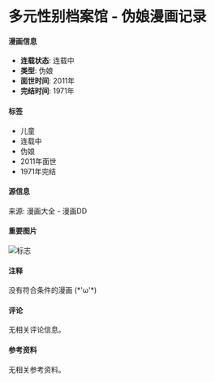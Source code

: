 # 多元性别档案馆 - 伪娘漫画记录

#### 漫画信息

- **连载状态**: 连载中
- **类型**: 伪娘
- **面世时间**: 2011年
- **完结时间**: 1971年

#### 标签

- 儿童
- 连载中
- 伪娘
- 2011年面世
- 1971年完结

#### 源信息

来源: 漫画大全 - 漫画DD

#### 重要图片

![标志](/assets/img/logo.png)

#### 注释

没有符合条件的漫画 (\*'ω'\*)

#### 评论

无相关评论信息。

#### 参考资料

无相关参考资料。